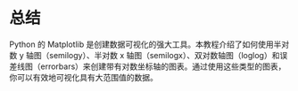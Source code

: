 # 总结

Python 的 Matplotlib 是创建数据可视化的强大工具。本教程介绍了如何使用半对数 y 轴图（semilogy）、半对数 x 轴图（semilogx）、双对数轴图（loglog）和误差线图（errorbars）来创建带有对数坐标轴的图表。通过使用这些类型的图表，你可以有效地可视化具有大范围值的数据。

